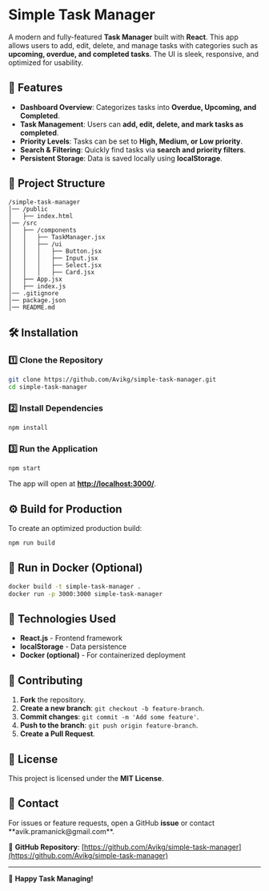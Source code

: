 # Simple Task Manager

A modern and fully-featured **Task Manager** built with **React**. This app allows users to add, edit, delete, and manage tasks with categories such as **upcoming, overdue, and completed tasks**. The UI is sleek, responsive, and optimized for usability.

## 🚀 Features

- **Dashboard Overview**: Categorizes tasks into **Overdue, Upcoming, and Completed**.
- **Task Management**: Users can **add, edit, delete, and mark tasks as completed**.
- **Priority Levels**: Tasks can be set to **High, Medium, or Low priority**.
- **Search & Filtering**: Quickly find tasks via **search and priority filters**.
- **Persistent Storage**: Data is saved locally using **localStorage**.

## 📂 Project Structure

```
/simple-task-manager
│── /public
│   ├── index.html
│── /src
│   ├── /components
│   │   ├── TaskManager.jsx
│   │   ├── /ui
│   │   │   ├── Button.jsx
│   │   │   ├── Input.jsx
│   │   │   ├── Select.jsx
│   │   │   ├── Card.jsx
│   ├── App.jsx
│   ├── index.js
│── .gitignore
│── package.json
│── README.md
```

## 🛠 Installation

### 1️⃣ Clone the Repository

```sh
git clone https://github.com/Avikg/simple-task-manager.git
cd simple-task-manager
```

### 2️⃣ Install Dependencies

```sh
npm install
```

### 3️⃣ Run the Application

```sh
npm start
```

The app will open at **[http://localhost:3000/](http://localhost:3000/)**.

## ⚙️ Build for Production

To create an optimized production build:

```sh
npm run build
```

## 🐳 Run in Docker (Optional)

```sh
docker build -t simple-task-manager .
docker run -p 3000:3000 simple-task-manager
```

## 🔧 Technologies Used

- **React.js** - Frontend framework
- **localStorage** - Data persistence
- **Docker (optional)** - For containerized deployment

## 🤝 Contributing

1. **Fork** the repository.
2. **Create a new branch**: `git checkout -b feature-branch`.
3. **Commit changes**: `git commit -m 'Add some feature'`.
4. **Push to the branch**: `git push origin feature-branch`.
5. **Create a Pull Request**.

## 📜 License

This project is licensed under the **MIT License**.

## 📧 Contact

For issues or feature requests, open a GitHub **issue** or contact \*\*avik.pramanick\@gmail.com\*\*.

🔗 **GitHub Repository**: [https://github.com/Avikg/simple-task-manager](https://github.com/Avikg/simple-task-manager)

---

🚀 **Happy Task Managing!**

